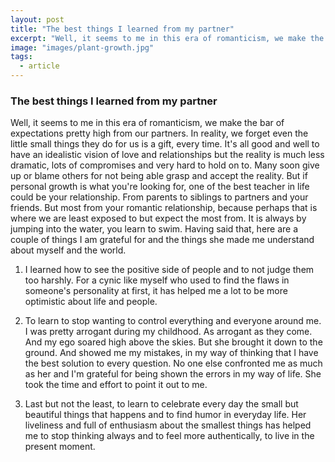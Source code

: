 ```yaml
---
layout: post
title: "The best things I learned from my partner"
excerpt: "Well, it seems to me in this era of romanticism, we make the bar of expectations pretty high from our partners."
image: "images/plant-growth.jpg"
tags:
  - article
---
```


### The best things I learned from my partner

Well, it seems to me in this era of romanticism, we make the bar of expectations pretty high from our partners. In reality, we forget even the little small things they do for us is a gift, every time. It's all good and well to have an idealistic vision of love and relationships but the reality is much less dramatic, lots of compromises and very hard to hold on to. Many soon give up or blame others for not being able grasp and accept the reality. But if personal growth is what you're looking for, one of the best teacher in life could be your relationship. From parents to siblings to partners and your friends. But most from your romantic relationship, because perhaps that is where we are least exposed to but expect the most from. It is always by jumping into the water, you learn to swim.
Having said that, here are a couple of things I am grateful for and the things she made me understand about myself and the world.

1. I learned how to see the positive side of people and to not judge them too harshly. For a cynic like myself who used to find the
   flaws in someone's personality at first, it has helped me a lot to be more optimistic about life and people.

2. To learn to stop wanting to control everything and everyone around me.  
   I was pretty arrogant during my childhood. As arrogant as they come. And my ego soared high above the skies. But she brought it down to the ground. And showed me my mistakes, in my way of thinking that I have the best solution to every question. No one else confronted me as much as her and I'm grateful for being shown the errors in my way of life. She took the time and effort to point it out to me.

3. Last but not the least, to learn to celebrate every day the small but beautiful things that happens and to find humor in everyday
   life. Her liveliness and full of enthusiasm about the smallest things has helped me to stop thinking always and to feel more authentically, to live in the present moment.

